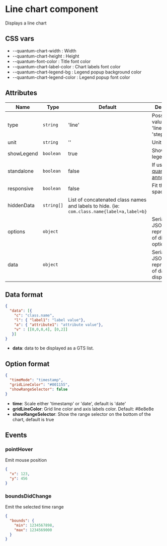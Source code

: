 # Line chart component

Displays a line chart

## CSS vars

- --quantum-chart-width : Width
- --quantum-chart-height : Height
- --quantum-font-color : Title font color
- --quantum-chart-label-color : Chart labels font color
- --quantum-chart-legend-bg : Legend popup background color
- --quantum-chart-legend-color : Legend popup font color


## Attributes

| Name | Type | Default | Description |
|------|------|---------|-------------|
| type | `string` | 'line' | Possible values are: 'line', 'area', 'step' |
| unit | `string` | '' | Unit used |
| showLegend | `boolean` | true | Shows a legend |
| standalone | `boolean` | false | If used with [quantum-annotation](../quantum-annotation/quantum-annotation.md) |
| responsive | `boolean` | false | Fit the parent space |
| hiddenData | `string[]` | List of concatenated class names and labels to hide. (ie: `com.class.name{label=a,label=b}` |
| options | `object` | | Serialized JSON representation of display options |
| data | `object` | | Serialized JSON representation of data to display |

## Data format


```json
{
  "data": [{
    "c": "class.name", 
    "l": { "label1": "label value"},  
    "a": { "attribute1": "attribute value"},
    "v" : [[0,0,0,4], [0,2]]
   }]
}
```
- **data**: data to be displayed as a GTS list.

## Option format

```json
{
  "timeMode": "timestamp",
  "gridLineColor": "#001155",
  "showRangeSelector": false
}
```

- **time**: Scale either 'timestamp' or 'date', default is 'date' 
- **gridLineColor**: Grid line color and axis labels color. Default: #8e8e8e
- **showRangeSelector**: Show the range selector on the bottom of the chart, default is true

## Events

### pointHover

Emit mouse position

```json
{
  "x": 123,
  "y": 456
}
```

### boundsDidChange

Emit the selected time range  

```json
{
  "bounds": {
    "min": 1234567898,
    "max": 1234569000
  }
}     
```